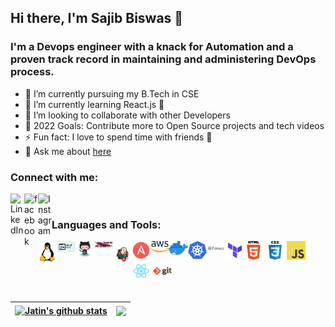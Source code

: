 ## Hi there, I'm Sajib Biswas 👋

### I'm a Devops engineer with a knack for Automation and a proven track record in maintaining and administering DevOps process.
- 🔭 I’m currently pursuing my B.Tech in CSE 
- 🌱 I’m currently learning React.js 🤣
- 👯 I’m looking to collaborate with other Developers
- 🥅 2022 Goals: Contribute more to Open Source projects and tech videos 
- ⚡ Fun fact: I love to spend time with friends 🏃
- 💬 Ask me about [here](https://github.com/sajib0028/sajib0028/issues)

### Connect with me:

[<img align="left" alt="LinkedIn" width="22px" src="https://cdn.jsdelivr.net/npm/simple-icons@v3/icons/linkedin.svg" />][linkedin]
[<img align="left" alt="facebook" width="22px" src="https://cdn.jsdelivr.net/npm/simple-icons@3.3.0/icons/facebook.svg" />][facebook]

[<img align="left" alt="Instagram" width="22px" src="https://cdn.jsdelivr.net/npm/simple-icons@v3/icons/instagram.svg" />][instagram]

<br />

### Languages and Tools:


<img align="left" alt="Linus" width="30px" src="https://raw.githubusercontent.com/sajib0028/sajib0028/master/Tools_icons/linux.png" />
<img align="left" alt="Shell" width="30px" src="https://raw.githubusercontent.com/sajib0028/sajib0028/master/Tools_icons/shell.jpg" />
<img align="left" alt="Git" width="30px" src="https://raw.githubusercontent.com/sajib0028/sajib0028/master/Tools_icons/github.png" />
<img align="left" alt="maven" width="30px" src="https://raw.githubusercontent.com/sajib0028/sajib0028/master/Tools_icons/maven.jpg" />
<img align="left" alt="jenkins" width="30px" src="https://raw.githubusercontent.com/sajib0028/sajib0028/master/Tools_icons/jenkins.png" />
<img align="left" alt="Ansible" width="30px" src="https://raw.githubusercontent.com/sajib0028/sajib0028/master/Tools_icons/Ansible.png" />
<img align="left" alt="AWS" width="30px" src="https://raw.githubusercontent.com/sajib0028/sajib0028/master/Tools_icons/aws.png" />
<img align="left" alt="Docker" width="30px" src="https://raw.githubusercontent.com/sajib0028/sajib0028/master/Tools_icons/docker.png" />
<img align="left" alt="kubernetes" width="30px" src="https://raw.githubusercontent.com/sajib0028/sajib0028/master/Tools_icons/kubernetes.png" />
<img align="left" alt="Nexus" width="30px" src="https://raw.githubusercontent.com/sajib0028/sajib0028/master/Tools_icons/nexus.png" />
<img align="left" alt="teraform" width="30px" src="https://raw.githubusercontent.com/sajib0028/sajib0028/master/Tools_icons/teraform.png" />
<code><img height="30" src="https://raw.githubusercontent.com/github/explore/80688e429a7d4ef2fca1e82350fe8e3517d3494d/topics/html/html.png"></code> 
<code><img height="30" src="https://raw.githubusercontent.com/github/explore/80688e429a7d4ef2fca1e82350fe8e3517d3494d/topics/css/css.png"></code>
<code><img height="30" src="https://raw.githubusercontent.com/github/explore/80688e429a7d4ef2fca1e82350fe8e3517d3494d/topics/javascript/javascript.png"></code>
<code><img height="30" src="https://raw.githubusercontent.com/github/explore/80688e429a7d4ef2fca1e82350fe8e3517d3494d/topics/react/react.png"></code>
<code><img height="30" src="https://raw.githubusercontent.com/github/explore/80688e429a7d4ef2fca1e82350fe8e3517d3494d/topics/git/git.png"></code>

<br />
<br />


| <a href="https://github.com/sajib0028/github-readme-stats"><img align="center" src="https://github-readme-stats.vercel.app/api?username=sajib0028&show_icons=true&include_all_commits=true&theme=buefy&hide_border=true" alt="Jatin's github stats" /></a> | <a href="https://github.com/sajib0028/github-readme-stats"><img align="center" src="https://github-readme-stats.vercel.app/api/top-langs/?username=sajib0028&layout=compact&theme=buefy&hide_border=true" /></a> |
| ------------- | ------------- |


[facebook]: https://web.facebook.com/sajib00028
[instagram]: https://www.instagram.com/sajib0028/
[linkedin]: https://www.linkedin.com/in/sajib-biswas-719036176/
